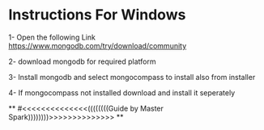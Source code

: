 # Instructions For Windows

1- Open the following Link
https://www.mongodb.com/try/download/community

2- download mongodb for required platform

3- Install mongodb and select mongocompass to install also from installer

4- If mongocompass not installed download and install it seperately

** #<<<<<<<<<<<<<<((((((((Guide by Master Spark))))))))>>>>>>>>>>>>>> **